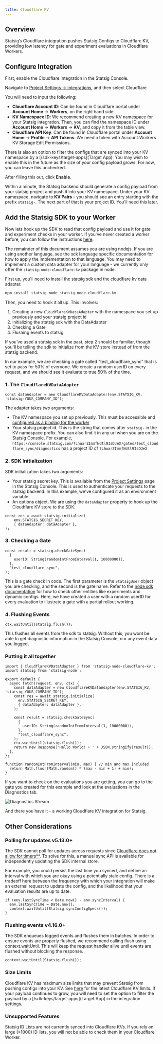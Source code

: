 ```yaml
---
title: Cloudflare KV
---
```


## Overview
Statsig’s Cloudflare integration pushes Statsig Configs to Cloudflare KV, providing low latency for gate and experiment evaluations in Cloudflare Workers.

## Configure Integration
First, enable the Cloudflare integration in the Statsig Console.

Navigate to [Project Settings -> Integrations](https://console.statsig.com/integrations), and then select Cloudflare

You will need to input the following:
- **Cloudflare Account ID**: Can be found in Cloudflare portal under **Account Home** -> **Workers**, on the right hand side
- **KV Namespace ID**: We recommend creating a new KV namespace for your Statsig integration.  Then, you can find the namespace ID under **Account Home** -> **Workers** -> **KV**, and copy it from the table view.
- **Cloudflare API Key**: Can be found in Cloudflare portal under **Account Home** -> **Profile** -> **API Tokens**. We need a token with Account.Workers KV Storage Edit Permissions.

There is also an option to filter the configs that are synced into your KV namespace by a [/sdk-keys/target-apps](Target App).  You may wish to enable this in the future as the size of your config payload grows.  For now, you can leave this unchecked.

After filling this out, click **Enable**.

Within a minute, the Statsig backend should generate a config payload from your statsig project and push it into your KV namespace.  Under your KV namespace, navigate to **KV Pairs** - you should see an entry starting with the prefix `statsig-`.  The next part of that is your project ID.  You'll need this later.

## Add the Statsig SDK to your Worker
Now lets hook up the SDK to read that config payload and use it for gate and experiment checks in your worker.  If you've never created a worker before, you can follow the instructions [here](https://developers.cloudflare.com/workers/).

The remainder of this document assumes you are using nodejs.  If you are using another language, see the sdk language specific documentation for how to apply the implementation to that language.  You may need to implement a custom data adapter for your language -  we currently only offer the `statsig-node-cloudflare-kv` package in node.

First up, you'll need to install the statsig sdk and the cloudflare kv data adapter.

```bash
npm install statsig-node statsig-node-cloudflare-kv
```

Then, you need to hook it all up.  This involves:
1. Creating a new `CloudflareKVDataAdapter` with the namespace you set up previously and your statsig project id
2. Initializing the statsig sdk with the DataAdapter
3. Checking a Gate
4. Flushing events to statsig

If you've used a statsig sdk in the past, step 2 should be familiar, though you'll be telling the sdk to initialize from the KV store instead of from the statsig backend.

In our example, we are checking a gate called "test_cloudflare_sync" that is set to pass for 50% of everyone.  We create a random userID on every request, and we should see it evaluate to true 50% of the time.

### 1. The `CloudflareKVDataAdapter`
```
const dataAdapter = new CloudflareKVDataAdapter(env.STATSIG_KV, 'statsig-YOUR_COMPANY_ID');
```

The adapter takes two arguments:
- The KV namespace you set up previously.  This must be accessible and [configured as a binding for the worker](https://developers.cloudflare.com/kv/concepts/kv-bindings/)
- Your statsig project id.  This is the string that comes after `statsig-` in the KV namespace prefix.  You can also find it in any url when you are on the Statsig Console.  For example, `https://console.statsig.com/7LhuarZImmfNdtl9IsDJeX/gates/test_cloudflare_sync/diagnostics` has a project ID of `7LhuarZImmfNdtl9IsDJeX`


### 2. SDK Initialization
SDK initialization takes two arguments:
- Your statsig secret key.  This is available from the [Project Settings](https://console.statsig.com/api_keys) page in the Statsig Console.  This is used to authenticate your requests to the statsig backend.  In this example, we've configured it as an environment variable
- An options object.  We are using the `dataAdapter` property to hook up the Cloudflare KV store to the SDK.

```
const res = await statsig.initialize(
    env.STATSIG_SECRET_KEY,
    { dataAdapter: dataAdapter },
);
```

### 3. Checking a Gate

```
const result = statsig.checkGateSync(
  {
    userID: String(randomIntFromInterval(1, 10000000)),
  },
  "test_cloudflare_sync",
);
```

This is a gate check in code.  The first parameter is the `StatsigUser` object you are checking, and the second is the gate name.  Refer to the [node sdk documentation](/server/nodejsServerSDK) for how to check other entities like experiments and dynamic configs.  Here, we have created a user with a random userID for every evaluation to illustrate a gate with a partial rollout working.

### 4. Flushing Events

```
ctx.waitUntil(statsig.flush());
```

This flushes all events from the sdk to statsig.  Without this, you wont be able to get diagnostic information in the Statsig Console, nor any event data you logged.

### Putting it all together

```
import { CloudflareKVDataAdapter } from 'statsig-node-cloudflare-kv';
import statsig from 'statsig-node';

export default {
  async fetch(request, env, ctx) {
    const dataAdapter = new CloudflareKVDataAdapter(env.STATSIG_KV, 'statsig-YOUR_COMPANY_ID');
    const res = await statsig.initialize(
      env.STATSIG_SECRET_KEY,
      { dataAdapter: dataAdapter },
    );

    const result = statsig.checkGateSync(
      {
        userID: String(randomIntFromInterval(1, 10000000)),
      },
      "test_cloudflare_sync",
    );
    ctx.waitUntil(statsig.flush());
    return new Response('Hello World! + ' + JSON.stringify(result));
  },
};

function randomIntFromInterval(min, max) { // min and max included 
  return Math.floor(Math.random() * (max - min + 1) + min);
}
```

If you want to check on the evaluations you are getting, you can go to the gate you created for this example and look at the evaluations in the Diagnostics tab.

![Diagnostics Stream](https://github.com/user-attachments/assets/1cc865ed-e15c-41a4-8979-24e1d457a7b1)

And there you have it - a working Cloudflare KV integration for Statsig. 

## Other Considerations

### Polling for updates v5.13.0+
The SDK cannot poll for updates across requests since [Cloudflare does not allow for timers**](https://developers.cloudflare.com/workers/reference/security-model/#step-1-disallow-timers-and-multi-threading).
To solve for this, a manual sync API is available for independently updating the SDK internal store.

For example, you could persist the last time you synced, and define an interval with which you are okay using a potentially stale config.  There is a tradeoff here between the frequency with which your integration will make an external request to update the config, and the likelihood that your evaluation results are up to date.
```
if (env.lastSyncTime < Date.now() - env.syncInterval) {
  env.lastSyncTime = Date.now();
  context.waitUntil(Statsig.syncConfigSpecs());
}
```

### Flushing events v4.16.0+
The SDK enqueues logged events and flushes them in batches. In order to ensure events are properly flushed, we recommend calling flush using context.waitUntil. This will keep the request handler alive until events are flushed without blocking the response.

```
context.waitUntil(Statsig.flush());
```

### Size Limits
Cloudflare KV has maximum size limits that may prevent Statsig from pushing configs into your KV. See [here](https://developers.cloudflare.com/workers/platform/limits/#kv-limits) for the latest Cloudflare KV limits.  If your payload continues to grow, you will need to set the option to filter the payload by a [/sdk-keys/target-apps](Target App) in the integration settings.

### Unsupported Features
Statsig ID Lists are not currently synced into Cloudflare KVs.  If you rely on large (>1000) ID lists, you will not be able to check them in your Cloudflare Worker.
